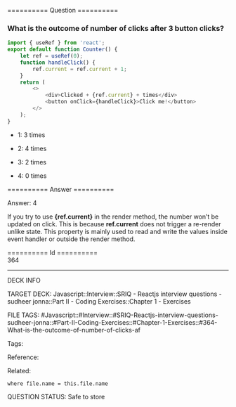 ========== Question ==========  

### What is the outcome of number of clicks after 3 button clicks?

```javascript
import { useRef } from 'react';
export default function Counter() {
    let ref = useRef(0);
    function handleClick() {
        ref.current = ref.current + 1;
    }
    return (
        <>
            <div>Clicked + {ref.current} + times</div>
            <button onClick={handleClick}>Click me!</button>
        </>
    );
}
```

-   1: 3 times

-   2: 4 times

-   3: 2 times

-   4: 0 times  

========== Answer ==========  

Answer: 4

If you try to use **{ref.current}** in the render method, the number won’t be updated on click. This is because **ref.current** does not trigger a re-render unlike state. This property is mainly used to read and write the values inside event handler or outside the render method.

========== Id ==========  
364

---

DECK INFO

TARGET DECK: Javascript::Interview::SRIQ - Reactjs interview questions - sudheer jonna::Part II - Coding Exercises::Chapter 1 - Exercises

FILE TAGS: #Javascript::#Interview::#SRIQ-Reactjs-interview-questions-sudheer-jonna::#Part-II-Coding-Exercises::#Chapter-1-Exercises::#364-What-is-the-outcome-of-number-of-clicks-af

Tags:

Reference:

Related:

```dataview
where file.name = this.file.name
```
QUESTION STATUS: Safe to store
